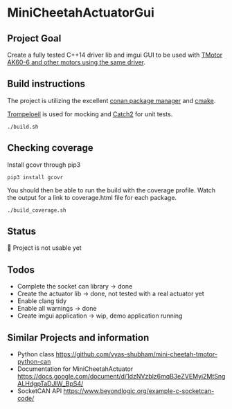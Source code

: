 # MiniCheetahActuatorGui

## Project Goal
Create a fully tested C++14 driver lib and imgui GUI to be used with [TMotor AK60-6 and other motors using the same driver](https://store.tmotor.com/goods.php?id=1138).

## Build instructions
The project is utilizing the excellent [conan package manager](https://conan.io/) and [cmake](https://cmake.org/).

[Trompeloeil](https://github.com/rollbear/trompeloeil/) is used for mocking and [Catch2](https://github.com/catchorg/Catch2) for unit tests.

```
./build.sh
```

## Checking coverage
Install gcovr through pip3

```
pip3 install gcovr
```

You should then be able to run the build with the coverage profile. Watch the output for a link to coverage.html file for each package.
```
./build_coverage.sh
```
## Status
:stop_sign: Project is not usable yet

## Todos
* Complete the socket can library -> done
* Create the actuator lib -> done, not tested with a real actuator yet
* Enable clang tidy
* Enable all warnings -> done
* Create imgui application -> wip, demo application running

## Similar Projects and information
* Python class https://github.com/vyas-shubham/mini-cheetah-tmotor-python-can
* Documentation for MiniCheetahActuator https://docs.google.com/document/d/1dzNVzblz6mqB3eZVEMyi2MtSngALHdgpTaDJIW_BpS4/
* SocketCAN API https://www.beyondlogic.org/example-c-socketcan-code/
